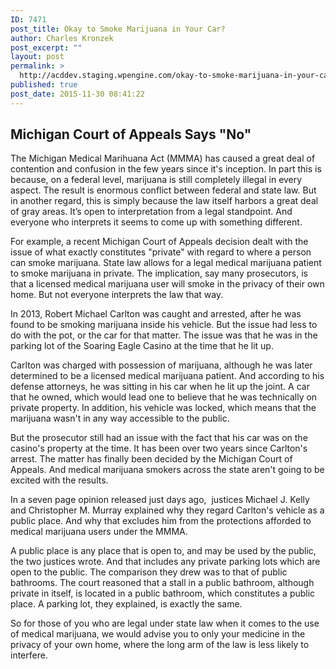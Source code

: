```yaml
---
ID: 7471
post_title: Okay to Smoke Marijuana in Your Car?
author: Charles Kronzek
post_excerpt: ""
layout: post
permalink: >
  http://acddev.staging.wpengine.com/okay-to-smoke-marijuana-in-your-car.html
published: true
post_date: 2015-11-30 08:41:22
---
```

<h2><b>Michigan Court of Appeals Says "No"</b></h2>
<span style="font-weight: 400;">The Michigan Medical Marihuana Act (MMMA) has caused a great deal of contention and confusion in the few years since it's inception. In part this is because, on a federal level, marijuana is still completely illegal in every aspect. The result is enormous conflict between federal and state law. But in another regard, this is simply because the law itself harbors a great deal of gray areas. It’s open to interpretation from a legal standpoint. And everyone who interprets it seems to come up with something different.</span><!--more-->

<span style="font-weight: 400;">For example, a recent Michigan Court of Appeals decision dealt with the issue of what exactly constitutes "private" with regard to where a person can smoke marijuana. State law allows for a legal medical marijuana patient to smoke marijuana in private. The implication, say many prosecutors, is that a licensed medical marijuana user will smoke in the privacy of their own home. But not everyone interprets the law that way.</span>

<span style="font-weight: 400;">In 2013, </span><span style="font-weight: 400;">Robert Michael Carlton</span><span style="font-weight: 400;"> was caught and arrested, after he was found to be smoking marijuana inside his vehicle. But the issue had less to do with the pot, or the car for that matter. The issue was that he was in the parking lot of the Soaring Eagle Casino at the time that he lit up.</span>

<span style="font-weight: 400;">Carlton was charged with possession of marijuana, although he was later determined to be a licensed medical marijuana patient. And according to his defense attorneys, he was sitting in his car when he lit up the joint. A car that he owned, which would lead one to believe that he was technically on private property. In addition, his vehicle was locked, which means that the marijuana wasn't in any way accessible to the public.</span>

<span style="font-weight: 400;">But the prosecutor still had an issue with the fact that his car was on the casino's property at the time. It has been over two years since Carlton's arrest. The matter has finally been decided by the Michigan Court of Appeals. And medical marijuana smokers across the state aren't going to be excited with the results.</span>

<span style="font-weight: 400;">In a seven page opinion released just days ago,  justices Michael J. Kelly and Christopher M. Murray explained why they regard Carlton's vehicle as a public place. And why that excludes him from the protections afforded to medical marijuana users under the MMMA.</span>

<span style="font-weight: 400;">A public place is any place that is open to, and may be used by the public, the two justices wrote. And that includes any private parking lots which are open to the public. The comparison they drew was to that of public bathrooms. </span><span style="font-weight: 400;">The court reasoned that a stall in a public bathroom, although private in itself, is located in a public bathroom, which constitutes a public place. A parking lot, they explained, is exactly the same.</span>

<span style="font-weight: 400;">So for those of you who are legal under state law when it comes to the use of medical marijuana, we would advise you to only your medicine in the privacy of your own home, where the long arm of the law is less likely to interfere.</span>